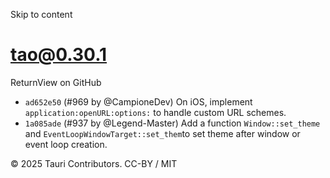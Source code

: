 Skip to content
# tao@0.30.1
ReturnView on GitHub
  * `ad652e50` (#969 by @CampioneDev) On iOS, implement `application:openURL:options:` to handle custom URL schemes.
  * `1a085ade` (#937 by @Legend-Master) Add a function `Window::set_theme` and `EventLoopWindowTarget::set_them`to set theme after window or event loop creation.


© 2025 Tauri Contributors. CC-BY / MIT
